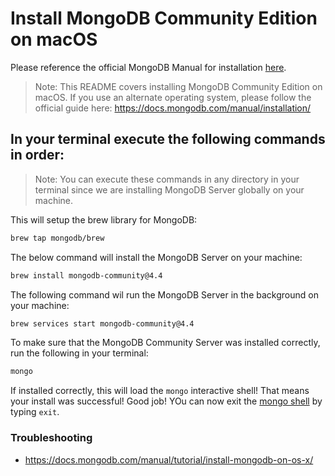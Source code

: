 # Install MongoDB Community Edition on macOS
Please reference the official MongoDB Manual for installation [here](https://docs.mongodb.com/manual/tutorial/install-mongodb-on-os-x/).
> Note: This README covers installing MongoDB Community Edition on macOS. If you use an alternate operating system, please follow the official guide here: https://docs.mongodb.com/manual/installation/

## In your terminal execute the following commands in order:

> Note: You can execute these commands in any directory in your terminal since we are installing MongoDB Server globally on your machine.

This will setup the brew library for MongoDB:

```sh
brew tap mongodb/brew
```

The below command will install the MongoDB Server on your machine:

```sh
brew install mongodb-community@4.4
```

The following command wil run the MongoDB Server in the background on your machine:
```sh
brew services start mongodb-community@4.4
```

To make sure that the MongoDB Community Server was installed correctly, run the following in your terminal:

```sh
mongo
```

If installed correctly, this will load the `mongo` interactive shell! That means your install was successful! Good job! YOu can now exit the [mongo shell](https://docs.mongodb.com/manual/mongo/) by typing `exit`.

### Troubleshooting

- https://docs.mongodb.com/manual/tutorial/install-mongodb-on-os-x/